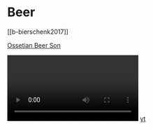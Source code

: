 # Beer
[[b-bierschenk2017]]


[Ossetian Beer Son](https://www.youtube.com/watch?v=mC46y6U3McE) 

![](videos/ossetian-beer-song.mp4)
[yt](https://www.youtube.com/watch?v=mC46y6U3McE)